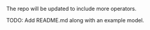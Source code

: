 The repo will be updated to include more operators. 

TODO: Add README.md along with an example model.
